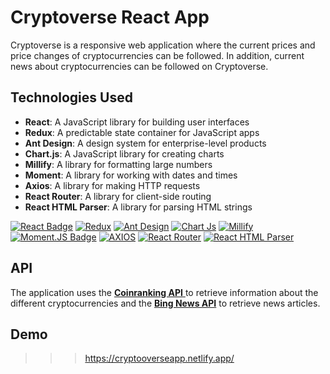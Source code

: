 # Cryptoverse React App

Cryptoverse is a responsive web application where the current prices and price changes of cryptocurrencies can be followed. In addition, current news about cryptocurrencies can be followed on Cryptoverse.

## Technologies Used

- **React**: A JavaScript library for building user interfaces
- **Redux**: A predictable state container for JavaScript apps
- **Ant Design**: A design system for enterprise-level products
- **Chart.js**: A JavaScript library for creating charts
- **Millify**: A library for formatting large numbers
- **Moment**: A library for working with dates and times
- **Axios**: A library for making HTTP requests
- **React Router**: A library for client-side routing
- **React HTML Parser**: A library for parsing HTML strings

[![React Badge](https://img.shields.io/badge/-React-61DBFB?style=for-the-badge&labelColor=black&logo=react&logoColor=61DBFB)](#)
[![Redux](https://img.shields.io/badge/Redux-593D88?style=for-the-badge&logo=redux&logoColor=white)](#)
[![Ant Design](https://img.shields.io/badge/Ant%20Design-1890FF?style=for-the-badge&logo=antdesign&logoColor=white)](#)
[![Chart Js](https://img.shields.io/badge/Chart.js-FF6384?style=for-the-badge&logo=chartdotjs&logoColor=white)](#)
[![Millify](https://img.shields.io/badge/Millify-grey?style=for-the-badge&logoColor=white)](#)
[![Moment.JS Badge](https://img.shields.io/badge/-Moment.JS-black?style=for-the-badge)](#)
[![AXIOS](https://img.shields.io/badge/Axios-FF6384?style=for-the-badge&logoColor=white)](#)
[![React Router](https://img.shields.io/badge/React_Router-CA4245?style=for-the-badge&logo=react-router&logoColor=white)](#)
[![React HTML Parser](https://img.shields.io/badge/React_HTML_Parser-black?style=for-the-badge&logoColor=white)](#)

## API
The application uses the [ **Coinranking API** ](https://coinranking.com/) to retrieve information about the different cryptocurrencies and the [**Bing News API**](https://www.bing.com/news/) to retrieve news articles.

## Demo
>>> https://cryptooverseapp.netlify.app/
